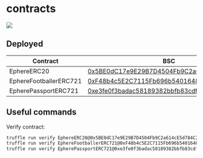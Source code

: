 # contracts

![](https://github.com/ephere-io/contracts/actions/workflows/node.js.yml/badge.svg)

## Deployed

Contract               | BSC                                        | Testnet
-----------------------|--------------------------------------------|--------------------------------------------|
EphereERC20            | [0x5BE0dC17e9E29B7D4504Fb9C2a614cE5d784C2d9](https://bscscan.com/token/0x5BE0dC17e9E29B7D4504Fb9C2a614cE5d784C2d9) | 0xFe939206e967e4CB3cdc873DD952e48BC71231e6 |
EphereFootballerERC721 | [0xF48b4c5E2C7115Fb696b5401648D47E07a83194C](https://bscscan.com/token/0xF48b4c5E2C7115Fb696b5401648D47E07a83194C) | 0xb281d917239a74013F319636aECf1DEAbFB79D28 |
EpherePassportERC721   | [0xe3fe0f3badac58189382bbfb83cdf7e07b26d9bd](https://bscscan.com/token/0xe3fe0f3badac58189382bbfb83cdf7e07b26d9bd) | 0xe591C9a146FE7AF5B980cF1D3b3B1C0f507612FE |

## Useful commands

Verify contract:

```bash
truffle run verify EphereERC20@0x5BE0dC17e9E29B7D4504Fb9C2a614cE5d784C2d9 --network smartchain
truffle run verify EphereFootballerERC721@0xF48b4c5E2C7115Fb696b5401648D47E07a83194C --network smartchain
truffle run verify EpherePassportERC721@0xe3fe0f3badac58189382bbfb83cdf7e07b26d9bd --network smartchain
```
